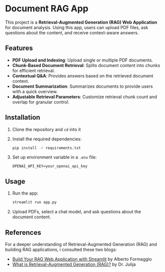 # Document RAG App

This project is a **Retrieval-Augmented Generation (RAG) Web Application** for document analysis. Using this app, users can upload PDF files, ask questions about the content, and receive context-aware answers.

## Features

- **PDF Upload and Indexing**: Upload single or multiple PDF documents.
- **Chunk-Based Document Retrieval**: Splits document content into chunks for efficient retrieval.
- **Contextual Q&A**: Provides answers based on the retrieved document context.
- **Document Summarization**: Summarizes documents to provide users with a quick overview.
- **Adjustable Retrieval Parameters**: Customize retrieval chunk count and overlap for granular control.

## Installation

1. Clone the repository and `cd` into it

2. Install the required dependencies:
   ```bash
   pip install -r requirements.txt
   ```

3. Set up environment variable in a `.env` file:
   ```plaintext
   OPENAI_API_KEY=your_openai_api_key
   ```

## Usage

1. Run the app:
   ```bash
   streamlit run app.py
   ```

2. Upload PDFs, select a chat model, and ask questions about the document content.

## References

For a deeper understanding of Retrieval-Augmented Generation (RAG) and building RAG applications, i consulted these two blogs:

- [Build Your RAG Web Application with Streamlit](https://medium.com/@alb.formaggio/build-your-rag-web-application-with-streamlit-7673120a9741) by Alberto Formaggio
- [What is Retrieval-Augmented Generation (RAG)?](https://medium.com/@drjulija/what-is-retrieval-augmented-generation-rag-938e4f6e03d1) by Dr. Julija

